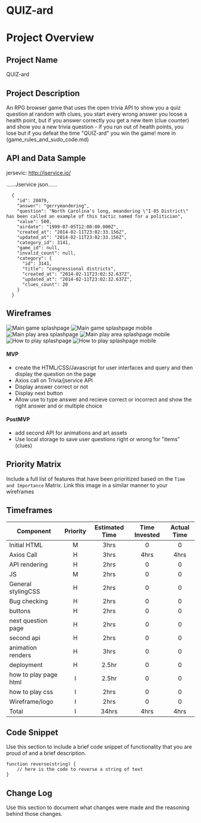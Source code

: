 # QUIZ-ard

# Project Overview

## Project Name

QUIZ-ard

## Project Description

An RPG browser game that uses the open trivia API to show you a quiz question at random with clues, you start every wrong answer you loose a health point, but if you answer correctly you get a new item (clue counter) and show you a new trivia question - if you run out of health points, you lose but if you defeat the time "QUIZ-ard" you win the game!
more in (game_rules_and_sudo_code.md)
## API and Data Sample

jersevic: http://jservice.io/

......Jservice json......

```
  {
    "id": 28079,
    "answer": "gerrymandering",
    "question": "North Carolina's long, meandering \"I-85 District\" has been called an example of this tactic named for a politician",
    "value": 500,
    "airdate": "1999-07-05T12:00:00.000Z",
    "created_at": "2014-02-11T23:02:33.156Z",
    "updated_at": "2014-02-11T23:02:33.156Z",
    "category_id": 3141,
    "game_id": null,
    "invalid_count": null,
    "category": {
      "id": 3141,
      "title": "congressional districts",
      "created_at": "2014-02-11T23:02:32.637Z",
      "updated_at": "2014-02-11T23:02:32.637Z",
      "clues_count": 20
    }
  }
```



## Wireframes

![Main game splashpage](assets/main_page_dekstop.png)
![Main game splashpage mobile](assets/main_page_mobile.png)
![Main play area splashpage](assets/play_area_desktop.png)
![Main play area splashpage mobile](assets/play_area_mobile.png)
![How to play splashpage](assets/how_to_play_desktop.png)
![How to play splashpage mobile](assets/How_to_play_mobile.png)


#### MVP

- create the HTML/CSS/Javascript for user interfaces and query and then display the question on the page
- Axios call on Trivia/jservice API
- Display answer correct or not
- Display next button
- Allow use to type answer and recieve correct or incorrect and show the right answer and or multiple choice

#### PostMVP

- add second API for animations and art assets
- Use local storage to save user questions right or wrong for "items"(clues)

## Priority Matrix

Include a full list of features that have been prioritized based on the `Time and Importance` Matrix. Link this image in a similar manner to your wireframes

## Timeframes

| Component             | Priority | Estimated Time | Time Invested | Actual Time |
| --------------------- | :------: | :------------: | :-----------: | :---------: |
| Initial HTML          |    M     |      3hrs      |       0       |      0      |
| Axios Call            |    H     |      3hrs      |     4hrs      |    4hrs     |
| API rendering         |    H     |      2hrs      |       0       |      0      |
| JS                    |    M     |      2hrs      |       0       |      0      |
| General stylingCSS    |    H     |      2hrs      |       0       |      0      |
| Bug checking          |    H     |      2hrs      |       0       |      0      |
| buttons               |    H     |      2hrs      |       0       |      0      |
| next question page    |    H     |      2hrs      |       0       |      0      |
| second api            |    H     |      2hrs      |       0       |      0      |
| animation renders     |    H     |      3hrs      |       0       |      0      |
| deployment            |    H     |     2.5hr      |       0       |      0      |
| how to play page html |    l     |     2.5hr      |       0       |      0      |
| how to play css       |    l     |      2hrs      |       0       |      0      |
| Wireframe/logo        |    l     |      2hrs      |       0       |      0      |
| Total                 |    l     |     34hrs      |     4hrs      |    4hrs     |

## Code Snippet

Use this section to include a brief code snippet of functionality that you are proud of and a brief description.

```
function reverse(string) {
	// here is the code to reverse a string of text
}
```

## Change Log

Use this section to document what changes were made and the reasoning behind those changes.

